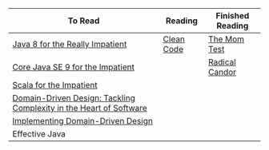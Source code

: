 | To Read                                                                                                                                                         | Reading                                                                                         | Finished Reading                                                                                |
|-----------------------------------------------------------------------------------------------------------------------------------------------------------------|-------------------------------------------------------------------------------------------------|-------------------------------------------------------------------------------------------------|
| [Java 8 for the Really Impatient](https://www.amazon.co.uk/Java-SE8-Really-Impatient-Course/dp/0321927761)                                                      | [Clean Code](https://www.amazon.co.uk/Clean-Code-Handbook-Software-Craftsmanship/dp/0132350882) | [The Mom Test](https://www.amazon.co.uk/dp/1492180742)                                          |
| [Core Java SE 9 for the Impatient](https://www.amazon.co.uk/Core-Java-SE-9-Impatient/dp/0134694724/)                                                            |                                                                                                 | [Radical Candor](https://www.amazon.co.uk/Radical-Candor-What-Want-Saying-ebook/dp/B01LW1LESC/) |
| [Scala for the Impatient](https://www.amazon.co.uk/Scala-Impatient-Cay-S-Horstmann/dp/0134540565/)                                                              |                                                                                                 |                                                                                                 |
| [Domain-Driven Design: Tackling Complexity in the Heart of Software](https://www.amazon.co.uk/Domain-Driven-Design-Tackling-Complexity-Software/dp/0321125215/) |                                                                                                 |                                                                                                 |
| [Implementing Domain-Driven Design](https://www.amazon.co.uk/dp/0321834577?)                                                                                    |                                                                                                 |                                                                                                 |
| Effective Java                                                                                                                                                  |                                                                                                 |                                                                                                 |